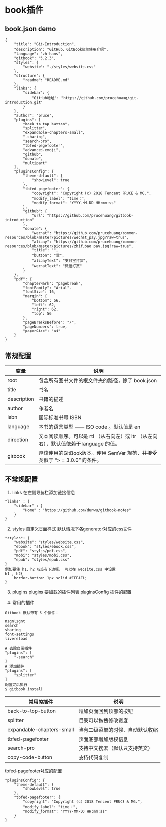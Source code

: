# book插件

## book.json demo
```
{
    "title": "Git-Introduction",
    "description": "GitHub、GitBook简单使用介绍",
    "language": "zh-hans",
    "gitbook": "3.2.3",
    "styles": {
        "website": "./styles/website.css"
    },
    "structure": {
        "readme": "README.md"
    },
    "links": {
        "sidebar": {
            "GitHub地址": "https://github.com/prucehuang/git-introduction.git" 
        }
    },
    "author": "pruce",
    "plugins": [
        "back-to-top-button",
        "splitter",
        "expandable-chapters-small",
        "-sharing",
        "search-pro",
        "tbfed-pagefooter",
        "advanced-emoji",
        "github",
        "donate",
        "multipart"
    ],
    "pluginsConfig": {
        "theme-default": {
            "showLevel": true
        },
        "tbfed-pagefooter": {
            "copyright": "Copyright (c) 2018 Tencent PRUCE & MG.",
            "modify_label": "time：",
            "modify_format": "YYYY-MM-DD HH:mm:ss"
        },
        "github": {
            "url": "https://github.com/prucehuang/gitbook-introduction"
        },
        "donate": {
            "wechat": "https://github.com/prucehuang/common-resources/blob/master/pictures/wechat_pay.jpg?raw=true",
            "alipay": "https://github.com/prucehuang/common-resources/blob/master/pictures/zhifubao_pay.jpg?raw=true",
            "title": "",
            "button": "赏",
            "alipayText": "支付宝打赏",
            "wechatText": "微信打赏"
        }
    },
    "pdf": {
        "chapterMark": "pagebreak",
        "fontFamily": "Arial",
        "fontSize": 16,
        "margin": {
            "bottom": 56,
            "left": 62,
            "right": 62,
            "top": 56
        },
        "pageBreaksBefore": "/",
        "pageNumbers": true,
        "paperSize": "a4"
    }
}
```
## 常规配置

变量 | 说明
---|---
root | 包含所有图书文件的根文件夹的路径，除了 book.json
title | 书名
description | 书籍的描述
author | 作者名
isbn | 国际标准书号 ISBN
language | 本书的语言类型 —— ISO code 。默认值是 en
direction | 文本阅读顺序。可以是 rtl （从右向左）或 ltr （从左向右），默认值依赖于 language 的值。
gitbook | 应该使用的GitBook版本。使用 SemVer 规范，并接受类似于 “> = 3.0.0” 的条件。

## 不常规配置
1. links 在左侧导航栏添加链接信息
```
"links" : {
    "sidebar" : {
        "Home" : "https://github.com/dunwu/gitbook-notes"
    }
}
```

2. styles 自定义页面样式
默认情况下各generator对应的css文件
```
"styles": {
    "website": "styles/website.css",
    "ebook": "styles/ebook.css",
    "pdf": "styles/pdf.css",
    "mobi": "styles/mobi.css",
    "epub": "styles/epub.css"
}
例如要使 h1、h2 标签有下边框， 可以在 website.css 中设置
h1 , h2{
    border-bottom: 1px solid #EFEAEA;
}
```

3. plugins
plugins 要加载的插件列表
pluginsConfig 插件的配置  

4. 常用的插件

```
Gitbook 默认带有 5 个插件：

highlight
search
sharing
font-settings
livereload

# 去除自带插件
"plugins": [
    "-search"
]
# 添加插件
"plugins": [
    "splitter"
]
配置完后执行
$ gitbook install
```

常用的插件 | 说明
---|---
back-to-top-button | 增加页面回到顶部的按钮
splitter | 目录可以拖拽修改宽度
expandable-chapters-small | 当有二级菜单的时候，自动默认收缩
tbfed-pagefooter | 页面底部增加版权信息
search-pro | 支持中文搜索（默认只支持英文）
copy-code-button | 支持代码复制

tbfed-pagefooter对应的配置
```
"pluginsConfig": {
    "theme-default": {
        "showLevel": true
    },
    "tbfed-pagefooter": {
        "copyright": "Copyright (c) 2018 Tencent PRUCE & MG.",
        "modify_label": "time：",
        "modify_format": "YYYY-MM-DD HH:mm:ss"
    }
}
```






